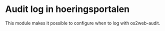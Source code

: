 # Audit log in hoeringsportalen

This module makes it possible to configure when to log with os2web-audit.
